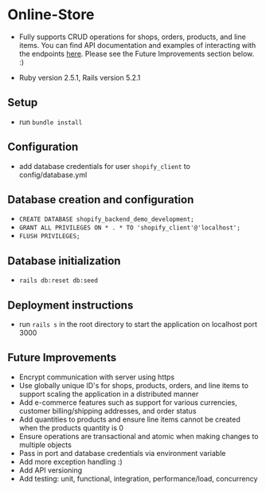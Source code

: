 # Online-Store

* Fully supports CRUD operations for shops, orders, products, and line items. You can find API documentation and examples of interacting with the endpoints <a href="https://documenter.getpostman.com/view/5664312/RWguxcHq" >here</a>. Please see the Future Improvements section below. :)

* Ruby version 2.5.1, Rails version  5.2.1

## Setup
- run ```bundle install```

## Configuration
- add database credentials for user ```shopify_client``` to config/database.yml

## Database creation and configuration
- ```CREATE DATABASE shopify_backend_demo_development;```
- ```GRANT ALL PRIVILEGES ON * . * TO 'shopify_client'@'localhost';```
- ```FLUSH PRIVILEGES;```

## Database initialization
- ```rails db:reset db:seed```

## Deployment instructions
- run ```rails s``` in the root directory to start the application on localhost port 3000

## Future Improvements
- Encrypt communication with server using https
- Use globally unique ID's for shops, products, orders, and line items to support scaling the application in a distributed manner
- Add e-commerce features such as support for various currencies, customer billing/shipping addresses, and order status
- Add quantities to products and ensure line items cannot be created when the products quantity is 0
- Ensure operations are transactional and atomic when making changes to multiple objects
- Pass in port and database credentials via environment variable
- Add more exception handling :)
- Add API versioning
- Add testing: unit, functional, integration, performance/load, concurrency
